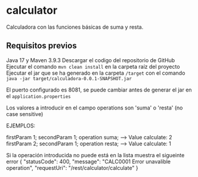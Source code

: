 # calculator
Calculadora con las funciones básicas de suma y resta. 

## Requisitos previos
Java 17 y Maven 3.9.3
Descargar el codigo del repositorio de GitHub
Ejecutar el comando `mvn clean install` en la carpeta raíz del proyecto
Ejecutar el jar que se ha generado en la carpeta `/target` con el comando
 `java -jar target/calculadora-0.0.1-SNAPSHOT.jar`

El puerto configurado es 8081, se puede cambiar antes de generar el jar en el `application.properties`

Los valores a introducir en el campo operations son 'suma' o 'resta' (no case sensitive)

EJEMPLOS:

firstParam 1; secondParam  1; operation suma; --> Value calculate: 2
firstParam 2; secondParam  1; operation resta; --> Value calculate: 1

Si la operación introducida no puede está en la lista muestra el sigueinte error 
{
  "statusCode": 400,
  "message": "CALC0001 Error unavalible operation",
  "requestUri": "/rest/calculator/calculate"
}